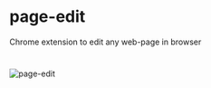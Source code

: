 # page-edit
Chrome extension to edit any web-page in browser
#
![page-edit](https://dl.dropboxusercontent.com/u/3085879/Profile/github/02Capture.PNG)
